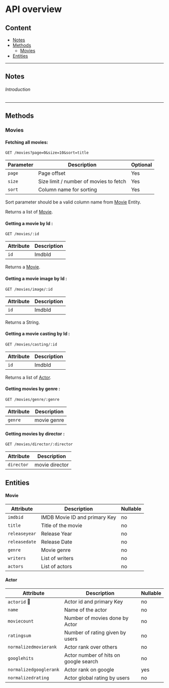 API overview
============

## Content

- [Notes](#notes)
- [Methods](#methods)
  - [Movies](#movies)
- [Entities](#entities)

___

## Notes

###### Introduction




___

## Methods

### Movies

#### Fetching all movies:

    GET /movies?page=0&size=10&sort=title
    
| Parameter     | Description                               | Optional |
| -----------   | ----------------------------------------- | -------- |
| `page`        | Page offset                               |   Yes    |
| `size`        | Size limit / number of movies to fetch    |   Yes    |
| `sort`        | Column name for sorting                   |   Yes    |

Sort parameter should be a valid column name from [Movie](#movie) Entity. 

Returns a list of [Movie](#movie).

#### Getting a movie by Id :

    GET /movies/:id

| Attribute   | Description         |
| ----------- | ------------------- |
| `id`        | ImdbId              |

Returns a [Movie](#movie).

#### Getting a movie image by Id :

    GET /movies/image/:id

| Attribute   | Description         |
| ----------- | ------------------- |
| `id`        | ImdbId              |

Returns a String.

#### Getting a movie casting by Id :

    GET /movies/casting/:id

| Attribute   | Description         |
| ----------- | ------------------- |
| `id`        | ImdbId              |

Returns a list of [Actor](#actor).


#### Getting movies by genre :

    GET /movies/genre/:genre

| Attribute   | Description         |
| ----------- | ------------------- |
| `genre`     | movie genre         |

#### Getting movies by director :

    GET /movies/director/:director

| Attribute   | Description         |
| ----------- | ------------------- |
| `director`  | movie director      |


## Entities

#### Movie

| Attribute                | Description                                              | Nullable |
|--------------------------|----------------------------------------------------------|----------|
| `imdbid`                 | IMDB Movie ID and primary Key                            | no       |
| `title`                  | Title of the movie                                       | no       |
| `releaseyear`            | Release Year                                             | no       |
| `releasedate`            | Release Date                                             | no       |
| `genre`                  | Movie genre                                              | no       |
| `writers`                | List of writers                                          | no       |
| `actors`                 | List of actors                                           | no       |

#### Actor

| Attribute              | Description                                              | Nullable |
|------------------------|----------------------------------------------------------|----------|
| `actorid` 🔑           | Actor id and primary Key                                 | no       |
| `name`                 | Name of the actor                                        | no       |
| `moviecount`           | Number of movies done by Actor                           | no       |
| `ratingsum`            | Number of rating given by users                          | no       |
| `normalizedmovierank`  | Actor rank over others                                   | no       |
| `googlehits`           | Actor number of hits on google search                    | no       |
| `normalizedgooglerank` | Actor rank on google                                     | yes       |
| `normalizedrating`     | Actor global rating by users                             | no       |
